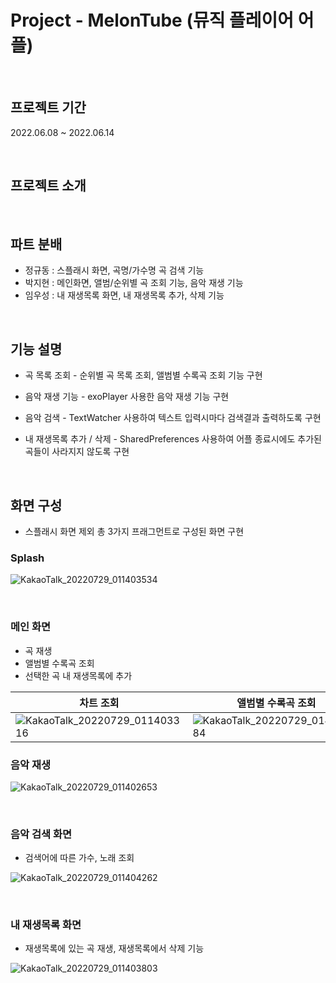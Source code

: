 
# Project - MelonTube (뮤직 플레이어 어플)

<br/>

## 프로젝트 기간
2022.06.08 ~ 2022.06.14

<br/>

## 프로젝트 소개

<br/>

## 파트 분배
- 정규동 : 스플래시 화면, 곡명/가수명 곡 검색 기능
- 박지현 : 메인화면, 앨범/순위별 곡 조회 기능, 음악 재생 기능
- 임우성 : 내 재생목록 화면, 내 재생목록 추가, 삭제 기능

<br/>

## 기능 설명

- 곡 목록 조회
		- 순위별 곡 목록 조회, 앨범별 수록곡 조회 기능 구현

- 음악 재생 기능
		- exoPlayer 사용한 음악 재생 기능 구현

- 음악 검색
		- TextWatcher 사용하여 텍스트 입력시마다 검색결과 출력하도록  구현

- 내 재생목록 추가 / 삭제
		- SharedPreferences 사용하여 어플 종료시에도 추가된 곡들이 사라지지 않도록 구현

<br/>

## 화면 구성

- 스플래시 화면 제외 총 3가지 프래그먼트로 구성된 화면 구현

### Splash
![KakaoTalk_20220729_011403534](https://user-images.githubusercontent.com/96460131/181588575-ec638ada-59b3-4bb2-ba14-3e74c7358c1f.gif)

<br/>

### 메인 화면
- 곡 재생
- 앨범별 수록곡 조회
- 선택한 곡 내 재생목록에 추가

|차트 조회| 앨범별 수록곡 조회 |
|--|--|
|![KakaoTalk_20220729_011403316](https://user-images.githubusercontent.com/96460131/181588910-461d1107-b4ad-4352-9492-5e51abbfad4e.gif) |  ![KakaoTalk_20220729_014330084](https://user-images.githubusercontent.com/96460131/181593988-571cbe82-a49b-40b1-9c06-c79a2454dd35.gif) |

### 음악 재생
![KakaoTalk_20220729_011402653](https://user-images.githubusercontent.com/96460131/181590231-890ee5ef-82c8-4f0d-bfa3-cd08b571dc66.gif)

<br/>


### 음악 검색 화면
- 검색어에 따른 가수, 노래 조회


![KakaoTalk_20220729_011404262](https://user-images.githubusercontent.com/96460131/181589691-bc661e4b-e2df-4dc4-8f34-a3d6c75e3656.gif)

<br/>

### 내 재생목록 화면
- 재생목록에 있는 곡 재생, 재생목록에서 삭제 기능

![KakaoTalk_20220729_011403803](https://user-images.githubusercontent.com/96460131/181588987-7ee0e016-3f2c-4e42-b75a-0d7ef300ab15.gif)

